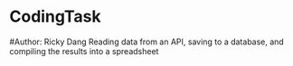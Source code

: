 # CodingTask
#Author: Ricky Dang
Reading data from an API, saving to a database, and compiling the results into a spreadsheet
